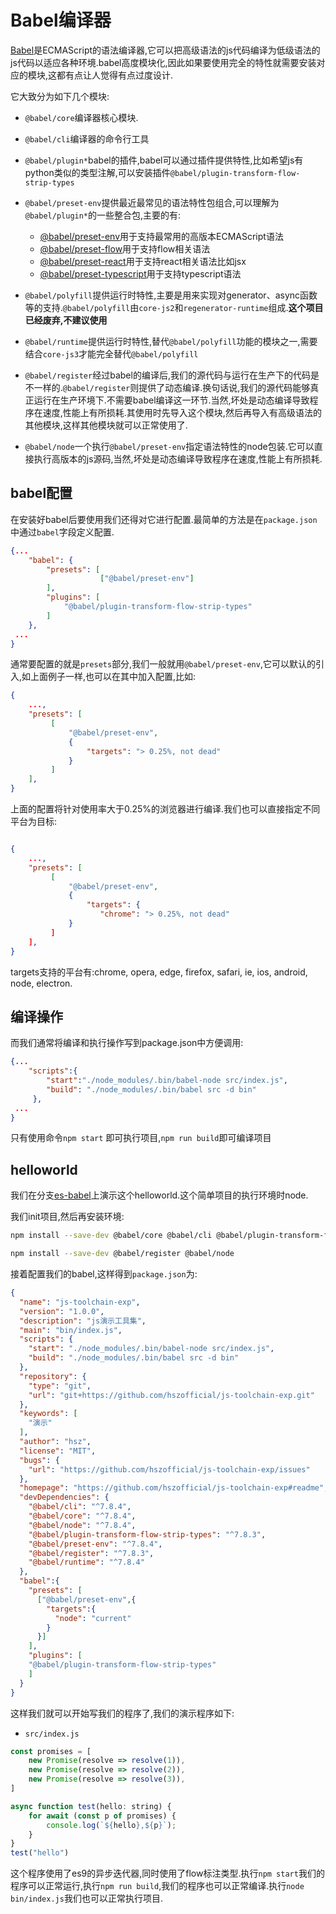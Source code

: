 
# Babel编译器

[Babel](https://www.babeljs.cn/)是ECMAScript的语法编译器,它可以把高级语法的js代码编译为低级语法的js代码以适应各种环境.babel高度模块化,因此如果要使用完全的特性就需要安装对应的模块,这都有点让人觉得有点过度设计.

它大致分为如下几个模块:

+ `@babel/core`编译器核心模块.

+ `@babel/cli`编译器的命令行工具

+ `@babel/plugin*`babel的插件,babel可以通过插件提供特性,比如希望js有python类似的类型注解,可以安装插件`@babel/plugin-transform-flow-strip-types`

+ `@babel/preset-env`提供最近最常见的语法特性包组合,可以理解为`@babel/plugin*`的一些整合包,主要的有:
    + [@babel/preset-env](https://babel.docschina.org/docs/en/babel-preset-env)用于支持最常用的高版本ECMAScript语法
    + [@babel/preset-flow](https://babel.docschina.org/docs/en/babel-preset-flow)用于支持flow相关语法
    + [@babel/preset-react](https://babel.docschina.org/docs/en/babel-preset-react)用于支持react相关语法比如jsx
    + [@babel/preset-typescript](https://babel.docschina.org/docs/en/babel-preset-typescript)用于支持typescript语法

+ `@babel/polyfill`提供运行时特性,主要是用来实现对generator、async函数等的支持.`@babel/polyfill`由`core-js2`和`regenerator-runtime`组成.**这个项目已经废弃,不建议使用**

+ `@babel/runtime`提供运行时特性,替代`@babel/polyfill`功能的模块之一,需要结合`core-js3`才能完全替代`@babel/polyfill`

+ `@babel/register`经过babel的编译后,我们的源代码与运行在生产下的代码是不一样的.`@babel/register`则提供了动态编译.换句话说,我们的源代码能够真正运行在生产环境下.不需要babel编译这一环节.当然,坏处是动态编译导致程序在速度,性能上有所损耗.其使用时先导入这个模块,然后再导入有高级语法的其他模块,这样其他模块就可以正常使用了.

+ `@babel/node`一个执行`@babel/preset-env`指定语法特性的node包装.它可以直接执行高版本的js源码,当然,坏处是动态编译导致程序在速度,性能上有所损耗.

## babel配置

在安装好babel后要使用我们还得对它进行配置.最简单的方法是在`package.json`中通过`babel`字段定义配置.

```json
{...
    "babel": {
        "presets": [
                    ["@babel/preset-env"]
        ],
        "plugins": [
            "@babel/plugin-transform-flow-strip-types"
        ]
    },
 ...
}
```

通常要配置的就是`presets`部分,我们一般就用`@babel/preset-env`,它可以默认的引入,如上面例子一样,也可以在其中加入配置,比如:

```json
{
    ...,
    "presets": [
         [
             "@babel/preset-env",
             {
                 "targets": "> 0.25%, not dead"
             }
         ]
    ],
}
```

上面的配置将针对使用率大于0.25%的浏览器进行编译.我们也可以直接指定不同平台为目标:

```json

{
    ...,
    "presets": [
         [
             "@babel/preset-env",
             {
                 "targets": {
                    "chrome": "> 0.25%, not dead"
             }
         ]
    ],
}
```
targets支持的平台有:chrome, opera, edge, firefox, safari, ie, ios, android, node, electron.



## 编译操作

而我们通常将编译和执行操作写到package.json中方便调用:

```json
{...
    "scripts":{
        "start":"./node_modules/.bin/babel-node src/index.js",
        "build": "./node_modules/.bin/babel src -d bin"
     },
 ...
}
```

只有使用命令`npm start` 即可执行项目,`npm run build`即可编译项目

## helloworld

我们在分支[es-babel](https://github.com/hszofficial/js-toolchain-exp/tree/es-babel)上演示这个helloworld.这个简单项目的执行环境时node.

我们init项目,然后再安装环境:

```bash
npm install --save-dev @babel/core @babel/cli @babel/plugin-transform-flow-strip-types @babel/preset-env @babel/runtime 

npm install --save-dev @babel/register @babel/node
```

接着配置我们的babel,这样得到`package.json`为:

```json
{
  "name": "js-toolchain-exp",
  "version": "1.0.0",
  "description": "js演示工具集",
  "main": "bin/index.js",
  "scripts": {
    "start": "./node_modules/.bin/babel-node src/index.js",
    "build": "./node_modules/.bin/babel src -d bin"
  },
  "repository": {
    "type": "git",
    "url": "git+https://github.com/hszofficial/js-toolchain-exp.git"
  },
  "keywords": [
    "演示"
  ],
  "author": "hsz",
  "license": "MIT",
  "bugs": {
    "url": "https://github.com/hszofficial/js-toolchain-exp/issues"
  },
  "homepage": "https://github.com/hszofficial/js-toolchain-exp#readme",
  "devDependencies": {
    "@babel/cli": "^7.8.4",
    "@babel/core": "^7.8.4",
    "@babel/node": "^7.8.4",
    "@babel/plugin-transform-flow-strip-types": "^7.8.3",
    "@babel/preset-env": "^7.8.4",
    "@babel/register": "^7.8.3",
    "@babel/runtime": "^7.8.4"
  },
  "babel":{
    "presets": [
      ["@babel/preset-env",{
        "targets":{
          "node": "current"
        }
      }]
    ],
    "plugins": [
    "@babel/plugin-transform-flow-strip-types"
    ]
  }
}
```

这样我们就可以开始写我们的程序了,我们的演示程序如下:

+ `src/index.js`

```js
const promises = [
    new Promise(resolve => resolve(1)),
    new Promise(resolve => resolve(2)),
    new Promise(resolve => resolve(3)),
]

async function test(hello: string) {
    for await (const p of promises) {
        console.log(`${hello},${p}`);
    }
}
test("hello")
```

这个程序使用了es9的异步迭代器,同时使用了flow标注类型.执行`npm start`我们的程序可以正常运行,执行`npm run build`,我们的程序也可以正常编译.执行`node bin/index.js`我们也可以正常执行项目.
